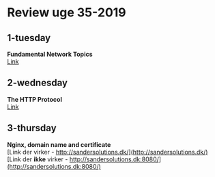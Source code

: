 # Review uge 35-2019

## 1-tuesday
**Fundamental Network Topics**  
 [Link](https://github.com/cph-ms782/review_week35-2019/tree/master/01-tuesday-exercises/Fundamental%20Network%20Topics.md)

## 2-wednesday
**The HTTP Protocol**  
 [Link](https://github.com/cph-ms782/review_week35-2019/tree/master/02-wednesday-exercises/The%20HTTP%20Protocol.md)

## 3-thursday
**Nginx, domain name and certificate**  
[Link der virker - http://sandersolutions.dk/](http://sandersolutions.dk/)  
[Link der **ikke** virker - http://sandersolutions.dk:8080/](http://sandersolutions.dk:8080/)





